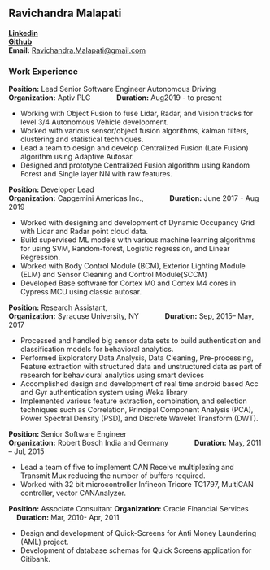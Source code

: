 ## Ravichandra Malapati
**<a href="https://linkedin.com/in/malapatiravi" target="_blank">Linkedin</a>** <br />
**[Github](https://github.com/malapatiravi)** <br />
**Email:** Ravichandra.Malapati@gmail.com  <br />


### Work Experience
**Position:** Lead Senior Software Engineer Autonomous Driving           
**Organization:** Aptiv PLC &nbsp; &nbsp; &nbsp; &nbsp; &nbsp; &nbsp;  **Duration:** Aug2019 - to present 
* Working with Object Fusion to fuse Lidar, Radar, and Vision tracks for level 3/4 Autonomous Vehicle development.
* Worked with various sensor/object  fusion algorithms, kalman filters, clustering and statistical techniques.
* Lead a team to design and develop Centralized Fusion (Late Fusion) algorithm using Adaptive Autosar.
* Designed and prototype Centralized Fusion algorithm using Random Forest and Single layer NN with raw features.

**Position:** Developer Lead           
**Organization:** Capgemini Americas Inc., &nbsp; &nbsp; &nbsp; &nbsp; &nbsp; &nbsp;  **Duration:** June 2017 - Aug 2019 
* Worked with designing and development of Dynamic Occupancy Grid with Lidar and Radar point cloud data.
* Build supervised ML models with various machine learning algorithms for using  SVM, Random-forest, Logistic regression, and Linear Regression. 
* Worked with Body Control Module (BCM), Exterior Lighting Module (ELM) and Sensor Cleaning and Control Module(SCCM)
* Developed Base software for Cortex M0 and Cortex M4 cores in Cypress MCU using classic autosar. 

**Position:** Research Assistant,                                              
**Organization:** Syracuse University, NY  &nbsp; &nbsp; &nbsp; &nbsp; &nbsp; &nbsp;  **Duration:** Sep, 2015– May, 2017
* Processed and handled big sensor data sets to build authentication and classification models for behavioral analytics.
* Performed Exploratory Data Analysis, Data Cleaning, Pre-processing, Feature extraction with structured data and unstructured data as part of research for behavioural analytics using smart devices
* Accomplished design and development of real time android based Acc and Gyr authentication system using Weka library
* Implemented various feature extraction, combination, and selection techniques such as Correlation, Principal Component Analysis (PCA), Power Spectral Density (PSD), and Discrete Wavelet Transform (DWT).

**Position:** Senior Software Engineer       
**Organization:** Robert Bosch India and Germany  &nbsp; &nbsp; &nbsp; &nbsp; &nbsp; &nbsp;  **Duration:**  May, 2011 – Jul, 2015 
* Lead a team of five to implement CAN Receive multiplexing and Transmit Mux reducing the number of buffers required.
* Worked with 32 bit microcontroller Infineon Tricore TC1797, MultiCAN controller, vector CANAnalyzer.

**Position:** Associate Consultant
**Organization:** Oracle Financial Services    &nbsp; &nbsp; &nbsp; &nbsp; &nbsp; &nbsp;  **Duration:**  Mar, 2010- Apr, 2011
* Design and development of Quick-Screens for Anti Money Laundering (AML) project.
* Development of database schemas for Quick Screens application for Citibank.

